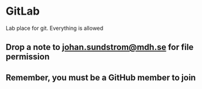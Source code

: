 
# GitLab
Lab place for git. Everything is allowed
## Drop a note to johan.sundstrom@mdh.se for file permission
## Remember, you must be a GitHub member to join
